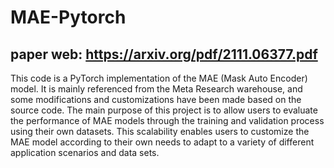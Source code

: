 # MAE-Pytorch
## paper web: https://arxiv.org/pdf/2111.06377.pdf

This code is a PyTorch implementation of the MAE (Mask Auto Encoder) model. It is mainly referenced from the Meta Research warehouse, and some modifications and customizations have been made based on the source code. The main purpose of this project is to allow users to evaluate the performance of MAE models through the training and validation process using their own datasets. This scalability enables users to customize the MAE model according to their own needs to adapt to a variety of different application scenarios and data sets.
